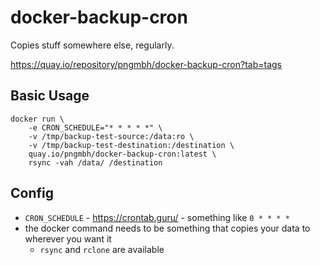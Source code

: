 # docker-backup-cron

Copies stuff somewhere else, regularly.

https://quay.io/repository/pngmbh/docker-backup-cron?tab=tags

## Basic Usage

```
docker run \
    -e CRON_SCHEDULE="* * * * *" \
    -v /tmp/backup-test-source:/data:ro \
    -v /tmp/backup-test-destination:/destination \
    quay.io/pngmbh/docker-backup-cron:latest \
    rsync -vah /data/ /destination
```

## Config

* `CRON_SCHEDULE` - https://crontab.guru/ - something like `0 * * * *`
* the docker command needs to be something that copies your data
  to wherever you want it
    * `rsync` and `rclone` are available
